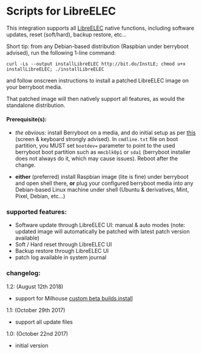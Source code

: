 # Scripts for LibreELEC

This integration supports all [LibreELEC](https://libreelec.tv/) native functions, including software updates, reset (soft/hard), backup restore, etc...


Short tip: from any Debian-based distribution (Raspbian under berryboot advised), run the following 1-line command:
```
curl -Ls --output installLibreELEC http://bit.do/InstLE; chmod u+x installLibreELEC; ./installLibreELEC
```
and follow onscreen instructions to install a patched LibreELEC image on your berryboot media.

That patched image will then natively support all features, as would the standalone distribution.



#### Prerequisite(s):
- *the obvious:* install Berryboot on a media, and do initial setup as per [this](http://www.berryterminal.com/doku.php/berryboot) (screen & keyboard strongly advised).
In `cmdline.txt` file on boot partition, you MUST set `bootdev=` parameter to point to the used berryboot boot partition such as `mmcblk0p1` or `sda1` (berryboot installer does not always do it, which may cause issues). Reboot after the change.

- **either** (preferred) install Raspbian image (lite is fine) under berryboot and open shell there, **or** plug your configured berryboot media into any Debian-based Linux machine under shell (Ubuntu & derivatives, Mint, Pixel, Debian, etc...)


### supported features:
- Software update through LibreELEC UI: manual & auto modes (note: updated image will automatically be patched with latest patch version available)
- Soft / Hard reset through LibreELEC UI
- Backup restore through LibreELEC UI
- patch log available in system journal



### changelog:
1.2:  (August 12th 2018)
- support for Milhouse [custom beta builds install](https://forum.kodi.tv/showthread.php?tid=298461)

1.1:  (October 29th 2017)
- support all update files

1.0:  (October 22nd 2017)
- initial version
